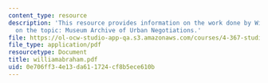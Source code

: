 ```yaml
---
content_type: resource
description: 'This resource provides information on the work done by William Abrahamson
  on the topic: Museum Archive of Urban Negotiations.'
file: https://ol-ocw-studio-app-qa.s3.amazonaws.com/courses/4-367-studio-seminar-in-public-art-spring-2006/0e706ff34e13da611724cf8b5ece610b_williamabraham.pdf
file_type: application/pdf
resourcetype: Document
title: williamabraham.pdf
uid: 0e706ff3-4e13-da61-1724-cf8b5ece610b
---
```

